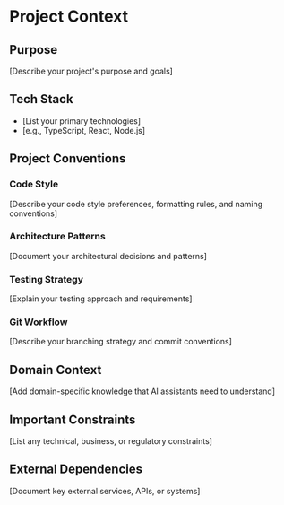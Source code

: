 # Project Context

## Purpose

[Describe your project's purpose and goals]

## Tech Stack

- [List your primary technologies]
- [e.g., TypeScript, React, Node.js]

## Project Conventions

### Code Style

[Describe your code style preferences, formatting rules, and naming conventions]

### Architecture Patterns

[Document your architectural decisions and patterns]

### Testing Strategy

[Explain your testing approach and requirements]

### Git Workflow

[Describe your branching strategy and commit conventions]

## Domain Context

[Add domain-specific knowledge that AI assistants need to understand]

## Important Constraints

[List any technical, business, or regulatory constraints]

## External Dependencies

[Document key external services, APIs, or systems]
